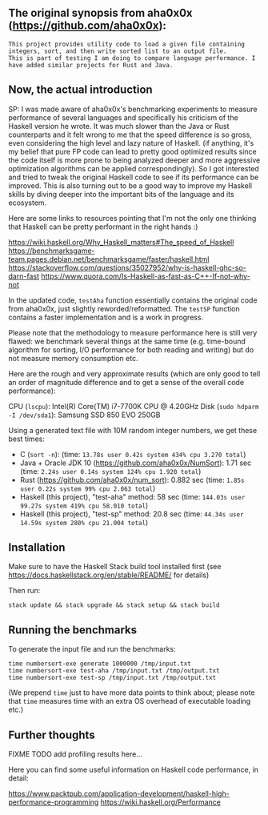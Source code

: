 ## The original synopsis from aha0x0x (https://github.com/aha0x0x):

```
This project provides utility code to load a given file containing integers, sort, and then write sorted list to an output file.
This is part of testing I am doing to compare language performance. I have added similar projects for Rust and Java.
```

## Now, the actual introduction

SP: I was made aware of aha0x0x's benchmarking experiments to measure performance of several languages and specifically his criticism of the Haskell version he wrote.
It was much slower than the Java or Rust counterparts and it felt wrong to me that the speed difference is so gross, even considering the high level and lazy nature of Haskell.
(if anything, it's my belief that pure FP code can lead to pretty good optimized results since the code itself is more prone to being analyzed deeper and more aggressive
optimization algorithms can be applied correspondingly). So I got interested and tried to tweak the original Haskell code to see if its performance can be improved.
This is also turning out to be a good way to improve my Haskell skills by diving deeper into the important bits of the language and its ecosystem.

Here are some links to resources pointing that I'm not the only one thinking that Haskell can be pretty performant in the right hands :)

https://wiki.haskell.org/Why_Haskell_matters#The_speed_of_Haskell
https://benchmarksgame-team.pages.debian.net/benchmarksgame/faster/haskell.html
https://stackoverflow.com/questions/35027952/why-is-haskell-ghc-so-darn-fast
https://www.quora.com/Is-Haskell-as-fast-as-C++-If-not-why-not

In the updated code, ```testAha``` function essentially contains the original code from aha0x0x, just slightly reworded/reformatted.
The ```testSP``` function contains a faster implementation and is a work in progress.

Please note that the methodology to measure performance here is still very flawed:
we benchmark several things at the same time (e.g. time-bound algorithm for sorting, I/O performance for both reading and writing)
but do not measure memory consumption etc.

Here are the rough and very approximate results
(which are only good to tell an order of magnitude difference and to get a sense of the overall code performance):

CPU (```lscpu```): Intel(R) Core(TM) i7-7700K CPU @ 4.20GHz
Disk (```sudo hdparm -I /dev/sda1```): Samsung SSD 850 EVO 250GB

Using a generated text file with 10M random integer numbers, we get these best times:

* C (```sort -n```): (time: ```13.78s user 0.42s system 434% cpu 3.270 total```)
* Java + Oracle JDK 10 (https://github.com/aha0x0x/NumSort): 1.71 sec (time: ```2.24s user 0.14s system 124% cpu 1.920 total```)
* Rust (https://github.com/aha0x0x/num_sort): 0.882 sec (time: ```1.85s user 0.22s system 99% cpu 2.063 total```)
* Haskell (this project), "test-aha" method: 58 sec (time: ```144.03s user 99.27s system 419% cpu 58.010 total```)
* Haskell (this project), "test-sp" method: 20.8 sec (time: ```44.34s user 14.59s system 280% cpu 21.004 total```)

## Installation

Make sure to have the Haskell Stack build tool installed first (see https://docs.haskellstack.org/en/stable/README/ for details)

Then run:
```
stack update && stack upgrade && stack setup && stack build
```

## Running the benchmarks

To generate the input file and run the benchmarks:

```
time numbersort-exe generate 1000000 /tmp/input.txt
time numbersort-exe test-aha /tmp/input.txt /tmp/output.txt
time numbersort-exe test-sp /tmp/input.txt /tmp/output.txt
```

(We prepend ```time``` just to have more data points to think about;
please note that ```time``` measures time with an extra OS overhead of executable loading etc.)

## Further thoughts

FIXME TODO add profiling results here...

Here you can find some useful information on Haskell code performance, in detail:

https://www.packtpub.com/application-development/haskell-high-performance-programming
https://wiki.haskell.org/Performance
